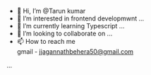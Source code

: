 - 👋 Hi, I’m @Tarun kumar
- 👀 I’m interested in frontend developmwnt ...
- 🌱 I’m currently learning  Typescript ...
- 💞️ I’m looking to collaborate on   ...
- 📫 How to reach me  
gmail - jjagannathbehera50@gmail.com

...

<!---
tarun846/tarun846 is a ✨ special ✨ repository because its `README.md` (this file) appears on your GitHub profile.
You can click the Preview link to take a look at your changes.
--->
